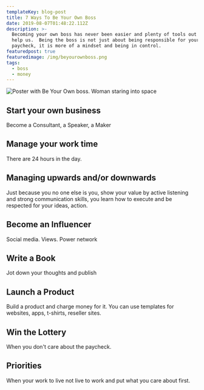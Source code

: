 ```yaml
---
templateKey: blog-post
title: 7 Ways To Be Your Own Boss
date: 2019-08-07T01:48:22.112Z
description: >-
  Becoming your own boss has never been easier and plenty of tools out there to
  help us.  Being the boss is not just about being responsible for your own
  paycheck, it is more of a mindset and being in control.
featuredpost: true
featuredimage: /img/beyourownboss.png
tags:
  - boss
  - money
---
```

![Poster with Be Your Own boss.  Woman staring into space](/img/beyourownboss.png "Be Your Own Boss")

## Start your own business

Become a Consultant, a Speaker, a Maker

## Manage your work time

There are 24 hours in the day.

## Managing upwards and/or downwards

Just because you no one else is you, show your value by active listening and strong communication skills, you learn how to execute and be respected for your ideas, action.

## Become an Influencer

Social media. Views. Power network

## Write a Book

Jot down your thoughts and publish

## Launch a Product

Build a product and charge money for it.  You can use templates for websites, apps, t-shirts, reseller sites.

## Win the Lottery

When you don't care about the paycheck.

## Priorities

When your work to live not live to work and put what you care about first.
